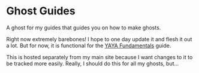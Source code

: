 # Ghost Guides
A ghost for my guides that guides you on how to make ghosts.

Right now extremely barebones! I hope to one day update it and flesh it out a lot. But for now, it is functional for the [YAYA Fundamentals](https://zichqec.github.io/YAYA_Fundamentals/) guide.

This is hosted separately from my main site because I want changes to it to be tracked more easily. Really, I should do this for all my ghosts, but...
